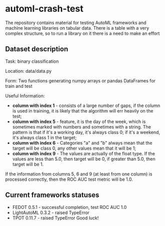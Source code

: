 # automl-crash-test
The repository contains material for testing AutoML frameworks and machine learning libraries on tabular data. There is a table with a very complex structure, so to run a library on it there is a need to make an effort

## Dataset description
Task: binary classification

Location: data/data.py 

Form: Two functions generating numpy arrays or pandas DataFrames for train and test

Useful Information:
* **column with index 1** - consists of a large number of gaps, if the column is used in training, it is likely that the algorithm will err heavily on the test;
* **column with index 5** - feature, it is the day of the week, which is sometimes marked with numbers and sometimes with a string. The pattern is that if it's a working day, it's always class 0; if it's a weekend, it's always class 1 in the target;
* **column with index 6** - Categories "a" and "b" always mean that the target will be class 0, any other values mean that it will be 1;
* **column with index 9** - The values are actually of the float type. If the values are less than 5.0, then target will be 0, if greater than 5.0, then target will be 1.

If the information from columns 5, 6 and 9 (at least from one column) is processed correctly, then the ROC AUC test metric will be 1.0. 

## Current frameworks statuses

* FEDOT 0.5.1 - successful completion, test ROC AUC 1.0
* LightAutoML 0.3.2 - raised TypeError
* TPOT 0.11.7 - raised TypeError
Good luck!